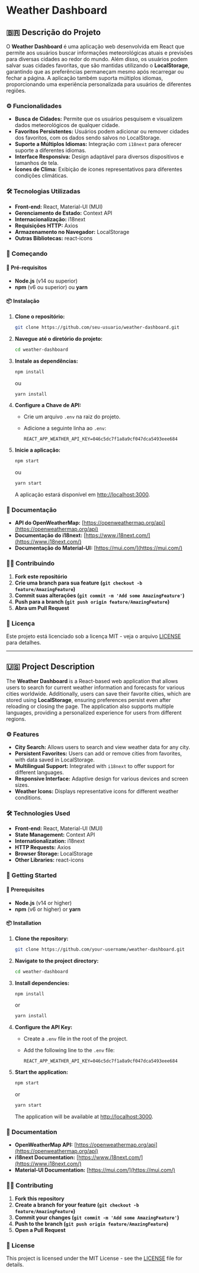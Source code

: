 # Weather Dashboard

## 🇧🇷 Descrição do Projeto

O **Weather Dashboard** é uma aplicação web desenvolvida em React que permite aos usuários buscar informações meteorológicas atuais e previsões para diversas cidades ao redor do mundo. Além disso, os usuários podem salvar suas cidades favoritas, que são mantidas utilizando o **LocalStorage**, garantindo que as preferências permaneçam mesmo após recarregar ou fechar a página. A aplicação também suporta múltiplos idiomas, proporcionando uma experiência personalizada para usuários de diferentes regiões.

### ⚙️ Funcionalidades

- **Busca de Cidades:** Permite que os usuários pesquisem e visualizem dados meteorológicos de qualquer cidade.
- **Favoritos Persistentes:** Usuários podem adicionar ou remover cidades dos favoritos, com os dados sendo salvos no LocalStorage.
- **Suporte a Múltiplos Idiomas:** Integração com `i18next` para oferecer suporte a diferentes idiomas.
- **Interface Responsiva:** Design adaptável para diversos dispositivos e tamanhos de tela.
- **Ícones de Clima:** Exibição de ícones representativos para diferentes condições climáticas.

### 🛠 Tecnologias Utilizadas

- **Front-end:** React, Material-UI (MUI)
- **Gerenciamento de Estado:** Context API
- **Internacionalização:** i18next
- **Requisições HTTP:** Axios
- **Armazenamento no Navegador:** LocalStorage
- **Outras Bibliotecas:** react-icons

### 🚀 Começando

#### 🔧 Pré-requisitos

- **Node.js** (v14 ou superior)
- **npm** (v6 ou superior) ou **yarn**

#### 📦 Instalação

1. **Clone o repositório:**

   ```bash
   git clone https://github.com/seu-usuario/weather-dashboard.git
   ```

2. **Navegue até o diretório do projeto:**

   ```bash
   cd weather-dashboard
   ```

3. **Instale as dependências:**

   ```bash
   npm install
   ```

   ou

   ```bash
   yarn install
   ```

4. **Configure a Chave de API:**

   - Crie um arquivo `.env` na raiz do projeto.
   - Adicione a seguinte linha ao `.env`:

     ```env
     REACT_APP_WEATHER_API_KEY=046c5dc7f1a8a9cf047dca5493eee684
     ```

5. **Inicie a aplicação:**

   ```bash
   npm start
   ```

   ou

   ```bash
   yarn start
   ```

   A aplicação estará disponível em [http://localhost:3000](http://localhost:3000).

### 📄 Documentação

- **API do OpenWeatherMap:** [https://openweathermap.org/api](https://openweathermap.org/api)
- **Documentação do i18next:** [https://www.i18next.com/](https://www.i18next.com/)
- **Documentação do Material-UI:** [https://mui.com/](https://mui.com/)

### 🧑‍💻 Contribuindo

1. **Fork este repositório**
2. **Crie uma branch para sua feature (`git checkout -b feature/AmazingFeature`)**
3. **Commit suas alterações (`git commit -m 'Add some AmazingFeature'`)**
4. **Push para a branch (`git push origin feature/AmazingFeature`)**
5. **Abra um Pull Request**

### 📜 Licença

Este projeto está licenciado sob a licença MIT - veja o arquivo [LICENSE](LICENSE) para detalhes.

---

## 🇺🇸 Project Description

The **Weather Dashboard** is a React-based web application that allows users to search for current weather information and forecasts for various cities worldwide. Additionally, users can save their favorite cities, which are stored using **LocalStorage**, ensuring preferences persist even after reloading or closing the page. The application also supports multiple languages, providing a personalized experience for users from different regions.

### ⚙️ Features

- **City Search:** Allows users to search and view weather data for any city.
- **Persistent Favorites:** Users can add or remove cities from favorites, with data saved in LocalStorage.
- **Multilingual Support:** Integrated with `i18next` to offer support for different languages.
- **Responsive Interface:** Adaptive design for various devices and screen sizes.
- **Weather Icons:** Displays representative icons for different weather conditions.

### 🛠 Technologies Used

- **Front-end:** React, Material-UI (MUI)
- **State Management:** Context API
- **Internationalization:** i18next
- **HTTP Requests:** Axios
- **Browser Storage:** LocalStorage
- **Other Libraries:** react-icons

### 🚀 Getting Started

#### 🔧 Prerequisites

- **Node.js** (v14 or higher)
- **npm** (v6 or higher) or **yarn**

#### 📦 Installation

1. **Clone the repository:**

   ```bash
   git clone https://github.com/your-username/weather-dashboard.git
   ```

2. **Navigate to the project directory:**

   ```bash
   cd weather-dashboard
   ```

3. **Install dependencies:**

   ```bash
   npm install
   ```

   or

   ```bash
   yarn install
   ```

4. **Configure the API Key:**

   - Create a `.env` file in the root of the project.
   - Add the following line to the `.env` file:

     ```env
     REACT_APP_WEATHER_API_KEY=046c5dc7f1a8a9cf047dca5493eee684
     ```

5. **Start the application:**

   ```bash
   npm start
   ```

   or

   ```bash
   yarn start
   ```

   The application will be available at [http://localhost:3000](http://localhost:3000).

### 📄 Documentation

- **OpenWeatherMap API:** [https://openweathermap.org/api](https://openweathermap.org/api)
- **i18next Documentation:** [https://www.i18next.com/](https://www.i18next.com/)
- **Material-UI Documentation:** [https://mui.com/](https://mui.com/)

### 🧑‍💻 Contributing

1. **Fork this repository**
2. **Create a branch for your feature (`git checkout -b feature/AmazingFeature`)**
3. **Commit your changes (`git commit -m 'Add some AmazingFeature'`)**
4. **Push to the branch (`git push origin feature/AmazingFeature`)**
5. **Open a Pull Request**

### 📜 License

This project is licensed under the MIT License - see the [LICENSE](LICENSE) file for details.
